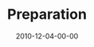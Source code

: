 ---
layout: message
category: message
series: "The 365 Days of Christmas"
title: "Preparation"
date: 2010-12-04-00-00
message_id: 648
audio: "http://s3.amazonaws.com/crossroads-media/messages/audio/preparation.mp3"
audio-duration: "36:23"
description: "Jenny Baker talks about what it means to prepare room for Jesus in our lives."
video: "http://s3.amazonaws.com/crossroads-media/messages/video/preparation.mp4"
video-duration: "36:27"
yt-embed-url: "//www.youtube.com/embed/1uB91SHMxzk"
video-image: "http://s3.amazonaws.com/crossroads-media/images/preparation_still.jpg"
program: "http://s3.amazonaws.com/crossroads-media/documents/12_04-05_10Program.pdf"
tag: 
 - baker
 - preparation
 - christmas
 - program
explicit: false
---